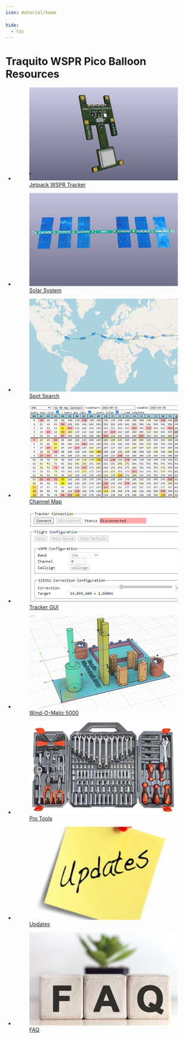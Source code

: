 ```yaml
---
icon: material/home

hide:
  - toc
---
```


# Traquito WSPR Pico Balloon Resources


<div class="grid cards" markdown>

- <a class="card" href="./tracker/">
    <figure markdown="span">
        <img src="./img/tracker.png" style="height: 250px; width: 400px; object-fit: cover">
        <figcaption>Jetpack WSPR Tracker</figcaption>
    </figure>
  </a>

- <a class="card" href="./solar/">
    <figure markdown="span">
        <img src="./solar/solar.png" style="height: 250px; width: 400px; object-fit: cover; object-position: left;">
        <figcaption>Solar System</figcaption>
    </figure>
  </a>

- <a class="card" href="./search/spots/dashboard/example/" target="_blank">
    <figure markdown="span">
        <img src="./img/spotsearch.png" style="height: 250px; width: 400px; object-fit: cover; object-position: top;">
        <figcaption>Spot Search</figcaption>
    </figure>
  </a>

- <a class="card" href="./channelmap/">
    <figure markdown="span">
        <img src="./img/channelmap.png" style="height: 250px; width: 400px; object-fit: cover; object-position: left;">
        <figcaption>Channel Map</figcaption>
    </figure>
  </a>

- <a class="card" href="./trackergui/">
    <figure markdown="span">
        <img src="./img/trackergui.png" style="height: 250px; width: 400px; object-fit: cover; object-position: left;">
        <figcaption>Tracker GUI</figcaption>
    </figure>
  </a>

- <a class="card" href="./WOM5000/">
    <figure markdown="span">
        <img src="./img/f360.platform.png" style="height: 250px; width: 400px; object-fit: cover; object-position: left;">
        <figcaption>Wind-O-Matic 5000</figcaption>
    </figure>
  </a>

- <a class="card" href="./pro/">
    <figure markdown="span">
        <img src="./img/protools.png" style="height: 250px; width: 400px; object-fit: cover; object-position: left;">
        <figcaption>Pro Tools</figcaption>
    </figure>
  </a>

- <a class="card" href="./updates/">
    <figure markdown="span">
        <img src="./updates/card.jpg" style="height: 250px; width: 400px; object-fit: cover; object-position: left;">
        <figcaption>Updates</figcaption>
    </figure>
  </a>

- <a class="card" href="./faq/">
    <figure markdown="span">
        <img src="./img/faq.png" style="height: 250px; width: 400px; object-fit: cover">
        <figcaption>FAQ</figcaption>
    </figure>
  </a>

</div>

